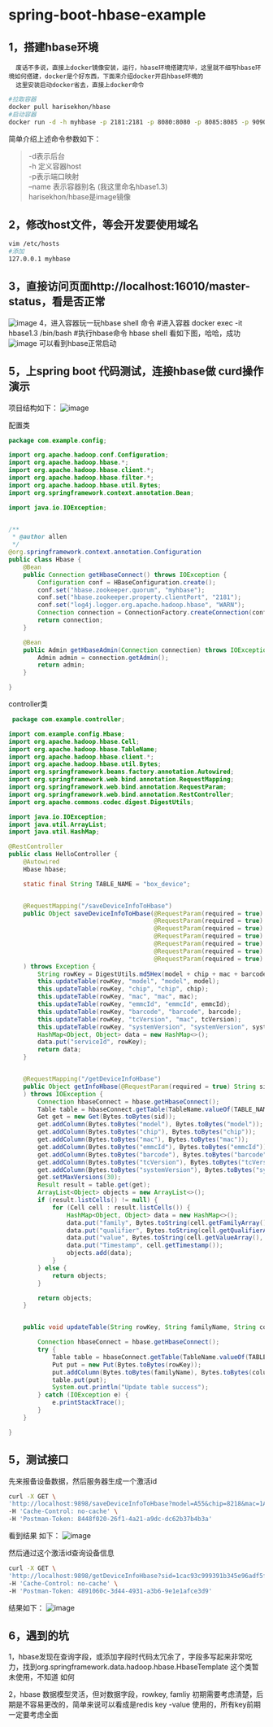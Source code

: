 # spring-boot-hbase-example
## 1，搭建hbase环境   
      废话不多说，直接上docker镜像安装，运行，hbase环境搭建完毕，这里就不细写hbase环境如何搭建，docker是个好东西，下面来介绍docker开启hbase环境的
      这里安装启动docker省去，直接上docker命令
``` sh
#拉取容器
docker pull harisekhon/hbase
#启动容器
docker run -d -h myhbase -p 2181:2181 -p 8080:8080 -p 8085:8085 -p 9090:9090 -p 9095:9095 -p 16000:16000 -p 16010:16010 -p 16201:16201 -p 16301:16301 --name hbase1.3 harisekhon/hbase
```
简单介绍上述命令参数如下：

> -d表示后台    
> -h 定义容器host    
> -p表示端口映射    
> –name 表示容器别名 (我这里命名hbase1.3)    
> harisekhon/hbase是image镜像   

## 2，修改host文件，等会开发要使用域名
``` sh
vim /etc/hosts
#添加
127.0.0.1 myhbase 
```
## 3，直接访问页面http://localhost:16010/master-status，看是否正常
![image](https://github.com/tanwenliang/attachment/blob/master/spring-boot-hbase-example/image2018-7-4%2013_54_55.png.jpeg)
4，进入容器玩一玩hbase shell 命令
#进入容器
docker exec -it hbase1.3 /bin/bash
#执行hbase命令
hbase shell
看如下图，哈哈，成功
![image](https://github.com/tanwenliang/attachment/blob/master/spring-boot-hbase-example/image2018-7-4%2013_56_16.png.jpeg)
 可以看到hbase正常启动

## 5，上spring boot 代码测试，连接hbase做 curd操作 演示

项目结构如下：
![image](https://github.com/tanwenliang/attachment/blob/master/spring-boot-hbase-example/image2018-7-4%2013_57_51.png.jpeg)
 

配置类
``` java
package com.example.config;

import org.apache.hadoop.conf.Configuration;
import org.apache.hadoop.hbase.*;
import org.apache.hadoop.hbase.client.*;
import org.apache.hadoop.hbase.filter.*;
import org.apache.hadoop.hbase.util.Bytes;
import org.springframework.context.annotation.Bean;

import java.io.IOException;


/**
 * @author allen
 */
@org.springframework.context.annotation.Configuration
public class Hbase {
    @Bean
    public Connection getHbaseConnect() throws IOException {
        Configuration conf = HBaseConfiguration.create();
        conf.set("hbase.zookeeper.quorum", "myhbase");
        conf.set("hbase.zookeeper.property.clientPort", "2181");
        conf.set("log4j.logger.org.apache.hadoop.hbase", "WARN");
        Connection connection = ConnectionFactory.createConnection(conf);  //这里连接不考虑性能问题
        return connection;
    }

    @Bean
    public Admin getHbaseAdmin(Connection connection) throws IOException{
        Admin admin = connection.getAdmin();
        return admin;
    }

}
```
controller类

``` java
 package com.example.controller;

import com.example.config.Hbase;
import org.apache.hadoop.hbase.Cell;
import org.apache.hadoop.hbase.TableName;
import org.apache.hadoop.hbase.client.*;
import org.apache.hadoop.hbase.util.Bytes;
import org.springframework.beans.factory.annotation.Autowired;
import org.springframework.web.bind.annotation.RequestMapping;
import org.springframework.web.bind.annotation.RequestParam;
import org.springframework.web.bind.annotation.RestController;
import org.apache.commons.codec.digest.DigestUtils;

import java.io.IOException;
import java.util.ArrayList;
import java.util.HashMap;

@RestController
public class HelloController {
    @Autowired
    Hbase hbase;

    static final String TABLE_NAME = "box_device";


    @RequestMapping("/saveDeviceInfoToHbase")
    public Object saveDeviceInfoToHbase(@RequestParam(required = true) String model,
                                        @RequestParam(required = true) String chip,
                                        @RequestParam(required = true) String mac,
                                        @RequestParam(required = true) String emmcId,
                                        @RequestParam(required = true) String barcode,
                                        @RequestParam(required = true) String tcVersion,
                                        @RequestParam(required = true) String systemVersion
    ) throws Exception {
        String rowKey = DigestUtils.md5Hex(model + chip + mac + barcode + emmcId);
        this.updateTable(rowKey, "model", "model", model);
        this.updateTable(rowKey, "chip", "chip", chip);
        this.updateTable(rowKey, "mac", "mac", mac);
        this.updateTable(rowKey, "emmcId", "emmcId", emmcId);
        this.updateTable(rowKey, "barcode", "barcode", barcode);
        this.updateTable(rowKey, "tcVersion", "mac", tcVersion);
        this.updateTable(rowKey, "systemVersion", "systemVersion", systemVersion);
        HashMap<Object, Object> data = new HashMap<>();
        data.put("serviceId", rowKey);
        return data;
    }


    @RequestMapping("/getDeviceInfoHbase")
    public Object getInfoHbase(@RequestParam(required = true) String sid
    ) throws IOException {
        Connection hbaseConnect = hbase.getHbaseConnect();
        Table table = hbaseConnect.getTable(TableName.valueOf(TABLE_NAME));
        Get get = new Get(Bytes.toBytes(sid));
        get.addColumn(Bytes.toBytes("model"), Bytes.toBytes("model"));
        get.addColumn(Bytes.toBytes("chip"), Bytes.toBytes("chip"));
        get.addColumn(Bytes.toBytes("mac"), Bytes.toBytes("mac"));
        get.addColumn(Bytes.toBytes("emmcId"), Bytes.toBytes("emmcId"));
        get.addColumn(Bytes.toBytes("barcode"), Bytes.toBytes("barcode"));
        get.addColumn(Bytes.toBytes("tcVersion"), Bytes.toBytes("tcVersion"));
        get.addColumn(Bytes.toBytes("systemVersion"), Bytes.toBytes("systemVersion"));
        get.setMaxVersions(30);
        Result result = table.get(get);
        ArrayList<Object> objects = new ArrayList<>();
        if (result.listCells() != null) {
            for (Cell cell : result.listCells()) {
                HashMap<Object, Object> data = new HashMap<>();
                data.put("family", Bytes.toString(cell.getFamilyArray(), cell.getFamilyOffset(), cell.getFamilyLength()));
                data.put("qualifier", Bytes.toString(cell.getQualifierArray(), cell.getQualifierOffset(), cell.getQualifierLength()));
                data.put("value", Bytes.toString(cell.getValueArray(), cell.getValueOffset(), cell.getValueLength()));
                data.put("Timestamp", cell.getTimestamp());
                objects.add(data);
            }
        } else {
            return objects;
        }

        return objects;
    }


    public void updateTable(String rowKey, String familyName, String columnName, String value) throws Exception {

        Connection hbaseConnect = hbase.getHbaseConnect();
        try {
            Table table = hbaseConnect.getTable(TableName.valueOf(TABLE_NAME));
            Put put = new Put(Bytes.toBytes(rowKey));
            put.addColumn(Bytes.toBytes(familyName), Bytes.toBytes(columnName), Bytes.toBytes(value));
            table.put(put);
            System.out.println("Update table success");
        } catch (IOException e) {
            e.printStackTrace();
        }
    }

}
``` 

## 5，测试接口
先来报备设备数据，然后服务器生成一个激活id
``` sh
curl -X GET \
'http://localhost:9898/saveDeviceInfoToHbase?model=A55&chip=8218&mac=1ACDD123433&emmcId=00123423423423423423&barcode=A550-82123-231K-2342342&tcVersion=61023423&systemVersion=18234232' \
-H 'Cache-Control: no-cache' \
-H 'Postman-Token: 8448f020-26f1-4a21-a9dc-dc62b37b4b3a'
```
看到结果 如下：
![image](https://github.com/tanwenliang/attachment/blob/master/spring-boot-hbase-example/image2018-7-4%2014_1_33.png.jpeg)


然后通过这个激活id查询设备信息
``` sh
curl -X GET \
'http://localhost:9898/getDeviceInfoHbase?sid=1cac93c999391b345e96adf5ff5d0bae' \
-H 'Cache-Control: no-cache' \
-H 'Postman-Token: 4891060c-3d44-4931-a3b6-9e1e1afce3d9'
```
结果如下：
![image](https://github.com/tanwenliang/attachment/blob/master/spring-boot-hbase-example/image2018-7-4%2014_2_25.png.jpeg)


## 6，遇到的坑   
1，hbase发现在查询字段，或添加字段时代码太冗余了，字段多写起来非常吃力，找到org.springframework.data.hadoop.hbase.HbaseTemplate 这个类暂未使用，不知道 如何

2，hbase 数据模型灵活，但对数据字段，rowkey, famliy 初期需要考虑清楚，后期是不容易更改的，简单来说可以看成是redis key -value 使用的，所有key前期一定要考虑全面